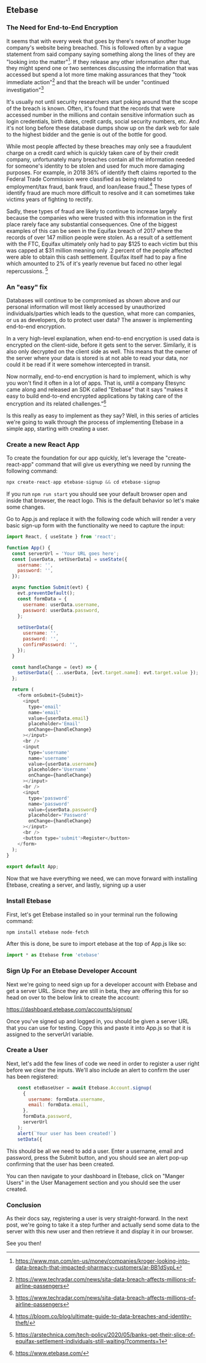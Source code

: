 ## Etebase
### The Need for End-to-End Encryption

It seems that with every week that goes by there's news of another huge company's website being breached. This is followed often by a vague statement from said company saying something along the lines of they are "looking into the matter"[^1]. If they release any other information after that, they might spend one or two sentences discussing the information that was accessed but spend a lot more time making assurances that they "took immediate action"[^2] and that the breach will be under "continued investigation"[^2]

It's usually not until security researchers start poking around that the scope of the breach is known. Often, it's found that the records that were accessed number in the millions and contain sensitive information such as login credentials, birth dates, credit cards, social security numbers, etc. And it's not long before these database dumps show up on the dark web for sale to the highest bidder and the genie is out of the bottle for good.

While most people affected by these breaches may only see a fraudulent charge on a credit card which is quickly taken care of by their credit company, unfortunately many breaches contain all the information needed for someone's identity to be stolen and used for much more damaging purposes. For example, in 2018 36% of identify theft claims reported to the Federal Trade Commission were classified as being related to employment/tax fraud, bank fraud, and loan/lease fraud.[^3] These types of identify fraud are much more difficult to resolve and it can sometimes take victims years of fighting to rectify.

Sadly, these types of fraud are likely to continue to increase largely because the companies who were trusted with this information in the first place rarely face any substantial consequences. One of the biggest examples of this can be seen in the Equifax breach of 2017 where the records of over 147 million people were stolen. 
As a result of a settlement with the FTC, Equifax ultimately only had to pay $125 to each victim but this was capped at $31 million meaning only .2 percent of the people affected were able to obtain this cash settlement. Equifax itself had to pay a fine which amounted to 2% of it's yearly revenue but faced no other legal repercussions. [^4]

### An "easy" fix

Databases will continue to be compromised as shown above and our personal information will most likely accessed by unauthorized individuals/parties which leads to the question, what more can companies, or us as developers, do to protect user data? The answer is implementing end-to-end encryption.

In a very high-level explanation, when end-to-end encryption is used data is encrypted on the client-side, before it gets sent to the server. Similarly, it is also only decrypted on the client side as well. This means that the owner of the server where your data is stored is at not able to read your data, nor could it be read if it were somehow intercepted in transit.

Now normally, end-to-end encryption is hard to implement, which is why you won't find it often in a lot of apps. That is, until a company Etesync came along and released an SDK called "Etebase" that it says "makes it easy to build end-to-end encrypted applications by taking care of the encryption and its related challenges."[^5]

Is this really as easy to implement as they say? Well, in this series of articles we're going to walk through the process of implementing Etebase in a simple app, starting with creating a user.

### Create a new React App

To create the foundation for our app quickly, let's leverage the "create-react-app" command that will give us everything we need by running the following command:

```javascript
npx create-react-app etebase-signup && cd etebase-signup
```

If you run `npm run start` you should see your default browser open and inside that browser, the react logo. This is the default behavior so let's make some changes.

Go to App.js and replace it with the following code which will render a very basic sign-up form with the functionality we need to capture the input:

```javascript
import React, { useState } from 'react';

function App() {
  const serverUrl = 'Your URL goes here';
  const [userData, setUserData] = useState({
	username: '',
	password: '',
  });

  async function Submit(evt) {
	evt.preventDefault();
	const formData = {
	  username: userData.username,
	  password: userData.password,
    };
	
	setUserData({
	  username: '',
	  password: '',
	  confirmPassword: '',
	});
  }

  const handleChange = (evt) => {
	setUserData({ ...userData, [evt.target.name]: evt.target.value });
  };

  return (
	<form onSubmit={Submit}>
	  <input
		type='email'
		name='email'
		value={userData.email}
		placeholder='Email'
		onChange={handleChange}
	  ></input>
	  <br />
	  <input
		type='username'
		name='username'
		value={userData.username}
		placeholder='Username'
		onChange={handleChange}
	  ></input>
	  <br />
	  <input
		type='password'
		name='password'
		value={userData.password}
		placeholder='Password'
		onChange={handleChange}
	  ></input>
	  <br />
	  <button type='submit'>Register</button>
	</form>
  );
}
  
export default App;
```

Now that we have everything we need, we can move forward with installing Etebase, creating a server, and lastly, signing up a user

### Install Etebase

First, let's get Etebase installed so in your terminal run the following command:

``` javascript
npm install etebase node-fetch
```

After this is done, be sure to import etebase at the top of App.js like so:

``` javascript
import * as Etebase from 'etebase'
```

### Sign Up For an Etebase Developer Account
Next we're going to need sign up for a developer account with Etebase and get a server URL. Since they are still in beta, they are offering this for so head on over to the below link to create the account:

https://dashboard.etebase.com/accounts/signup/

Once you've signed up and logged in, you should be given a server URL that you can use for testing. Copy this and paste it into App.js so that it is assigned to the serverUrl variable.

### Create a User

Next, let's add the few lines of code we need in order to register a user right before we clear the inputs. We'll also include an alert to confirm the user has been registered:

``` javascript
	const eteBaseUser = await Etebase.Account.signup(
	  {
		username: formData.username,
		email: formData.email,
	  },
	  formData.password,
	  serverUrl
	);
	alert(`Your user has been created!`)
	setData({
```

This should be all we need to add a user. Enter a username, email and password, press the Submit button, and you should see an alert pop-up confirming that the user has been created.

You can then navigate to your dashboard in Etebase, click on "Manger Users" in the User Management section and you should see the user created.

### Conclusion
As their docs say, registering a user is very straight-forward. In the next post, we're going to take it a step further and actually send some data to the server with this new user and then retrieve it and display it in our browser.

See you then!

[^1]: https://www.msn.com/en-us/money/companies/kroger-looking-into-data-breach-that-impacted-pharmacy-customers/ar-BB1dSypL
[^2]: https://www.techradar.com/news/sita-data-breach-affects-millions-of-airline-passengers
[^3]: https://bloom.co/blog/ultimate-guide-to-data-breaches-and-identity-theft/
[^4]: https://arstechnica.com/tech-policy/2020/05/banks-get-their-slice-of-equifax-settlement-individuals-still-waiting/?comments=1
[^5]: https://www.etebase.com/
